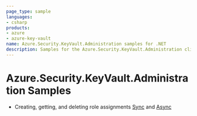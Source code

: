 ```yaml
---
page_type: sample
languages:
- csharp
products:
- azure
- azure-key-vault
name: Azure.Security.KeyVault.Administration samples for .NET
description: Samples for the Azure.Security.KeyVault.Administration client library.
---
```


# Azure.Security.KeyVault.Administration Samples

- Creating, getting, and deleting role assignments [Sync](https://github.com/Azure/azure-sdk-for-net/blob/master/sdk/keyvault/Azure.Security.KeyVault.Administration/samples/Sample1_HelloWorldSync.md) and [Async](https://github.com/Azure/azure-sdk-for-net/blob/master/sdk/keyvault/Azure.Security.KeyVault.Administration/samples/Sample1_HelloWorldAsync.md)
